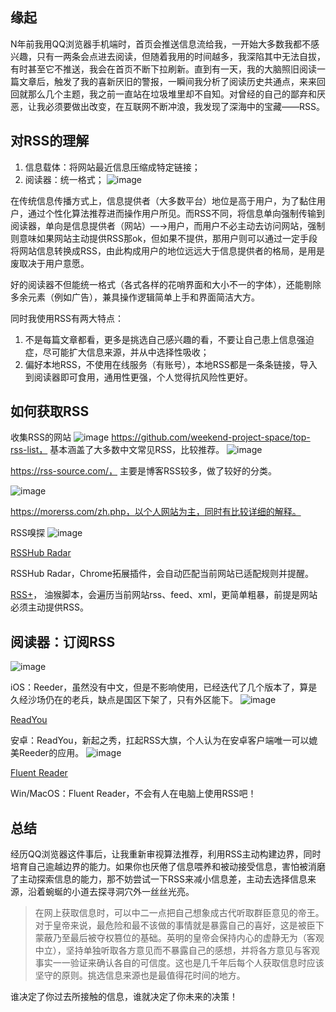 ## 缘起
N年前我用QQ浏览器手机端时，首页会推送信息流给我，一开始大多数我都不感兴趣，只有一两条会点进去阅读，但随着我用的时间越多，我深陷其中无法自拔，有时甚至它不推送，我会在首页不断下拉刷新。直到有一天，我的大脑照旧阅读一篇文章后，触发了我的喜新厌旧的警报，一瞬间我分析了阅读历史共通点，来来回回就那么几个主题，我之前一直站在垃圾堆里却不自知。对曾经的自己的鄙弃和厌恶，让我必须要做出改变，在互联网不断冲浪，我发现了深海中的宝藏——RSS。

## 对RSS的理解

1. 信息载体：将网站最近信息压缩成特定链接；
2. 阅读器：统一格式；
![image](https://github.com/wqlabs/wqlabs.github.io/assets/39255755/a782a07c-1a0a-4119-bd4b-a2fb714ba36c)


在传统信息传播方式上，信息提供者（大多数平台）地位是高于用户，为了黏住用户，通过个性化算法推荐进而操作用户所见。而RSS不同，将信息单向强制传输到阅读器，单向是信息提供者（网站）—→用户，而用户不必主动去访问网站，强制则意味如果网站主动提供RSS那ok，但如果不提供，那用户则可以通过一定手段将网站信息转换成RSS，由此构成用户的地位远远大于信息提供者的格局，是用是废取决于用户意愿。

好的阅读器不但能统一格式（各式各样的花哨界面和大小不一的字体），还能剔除多余元素（例如广告），兼具操作逻辑简单上手和界面简洁大方。

同时我使用RSS有两大特点：

1. 不是每篇文章都看，更多是挑选自己感兴趣的看，不要让自己患上信息强迫症，尽可能扩大信息来源，并从中选择性吸收；
2. 偏好本地RSS，不使用在线服务（有账号），本地RSS都是一条条链接，导入到阅读器即可食用，通用性更强，个人觉得抗风险性更好。

## 如何获取RSS
收集RSS的网站
![image](https://github.com/wqlabs/wqlabs.github.io/assets/39255755/d1be73b7-afab-4bba-bcc9-0c39ac26323c)
https://github.com/weekend-project-space/top-rss-list，
基本涵盖了大多数中文常见RSS，比较推荐。
![image](https://github.com/wqlabs/wqlabs.github.io/assets/39255755/2ecee442-9049-45ce-9cbc-29c03d76471f)

https://rss-source.com/，
主要是博客RSS较多，做了较好的分类。

![image](https://github.com/wqlabs/wqlabs.github.io/assets/39255755/f1a68861-a935-4c23-9770-9e7f61c5b73d)

https://morerss.com/zh.php，以个人网站为主，同时有比较详细的解释。

RSS嗅探
![image](https://github.com/wqlabs/wqlabs.github.io/assets/39255755/3ff2740e-1a06-412c-b24c-402e2fe75c4d)

[RSSHub Radar](https://chromewebstore.google.com/detail/rsshub-radar/kefjpfngnndepjbopdmoebkipbgkggaa) 

RSSHub Radar，Chrome拓展插件，会自动匹配当前网站已适配规则并提醒。

[RSS+](https://greasyfork.org/zh-CN/scripts/373252-rss-show-site-all-rss)，
油猴脚本，会遍历当前网站rss、feed、xml，更简单粗暴，前提是网站必须主动提供RSS。

## 阅读器：订阅RSS
![image](https://github.com/wqlabs/wqlabs.github.io/assets/39255755/fb8354c0-804d-46f2-a4c7-6f864f69f078)


iOS：Reeder，虽然没有中文，但是不影响使用，已经迭代了几个版本了，算是久经沙场仍在的老兵，缺点是国区下架了，只有外区能下。
![image](https://github.com/wqlabs/wqlabs.github.io/assets/39255755/418ae9cc-8247-4b50-90a8-d76b8603e4d0)

[ReadYou](https://github.com/Ashinch/ReadYou)

安卓：ReadYou，新起之秀，扛起RSS大旗，个人认为在安卓客户端唯一可以媲美Reeder的应用。
![image](https://github.com/wqlabs/wqlabs.github.io/assets/39255755/cf680203-b66a-4091-9f00-2a1a92fd97ab)

[Fluent Reader](https://github.com/yang991178/fluent-reader)

Win/MacOS：Fluent Reader，不会有人在电脑上使用RSS吧！

## 总结
经历QQ浏览器这件事后，让我重新审视算法推荐，利用RSS主动构建边界，同时培育自己逾越边界的能力。如果你也厌倦了信息喂养和被动接受信息，害怕被消磨了主动探索信息的能力，那不妨尝试一下RSS来减小信息差，主动去选择信息来源，沿着蜿蜒的小道去探寻洞穴外一丝丝光亮。

> 在网上获取信息时，可以中二一点把自己想象成古代听取群臣意见的帝王。对于皇帝来说，最危险和最不该做的事情就是暴露自己的喜好，这是被臣下蒙蔽乃至最后被夺权篡位的基础。英明的皇帝会保持内心的虚静无为（客观中立），坚持单独听取各方意见而不暴露自己的感想，并将各方意见与客观事实一一验证来确认各自的可信度。这也是几千年后每个人获取信息时应该坚守的原则。挑选信息来源也是最值得花时间的地方。

谁决定了你过去所接触的信息，谁就决定了你未来的决策！